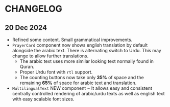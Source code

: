 # CHANGELOG

## 20 Dec 2024

- Refined some content. Small grammatical improvements.
- `PrayerCard` component now shows english translation by default alongside the arabic text. There is alternating switch to Urdu. This may change to allow further translations.
  - The arabic text uses more similar looking text normally found in Quran.
  - Proper Urdu font with `rtl` support.
  - The counting buttons now take only **35%** of space and the remaining **65%** of space for arabic text and translation.
- `MultilingualText` NEW component ~ It allows easy and consistent centrally controlled rendering of arabic/urdu texts as well as english text with easy scalable font sizes.
